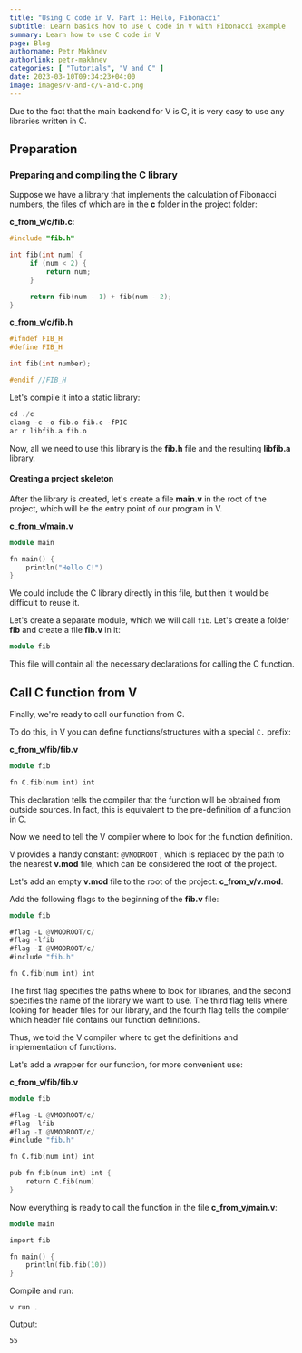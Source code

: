 ```yaml
---
title: "Using C code in V. Part 1: Hello, Fibonacci"
subtitle: Learn basics how to use C code in V with Fibonacci example
summary: Learn how to use C code in V
page: Blog
authorname: Petr Makhnev
authorlink: petr-makhnev
categories: [ "Tutorials", "V and C" ]
date: 2023-03-10T09:34:23+04:00
image: images/v-and-c/v-and-c.png
---
```


Due to the fact that the main backend for V is C, it is very easy to use any libraries written in C.

## Preparation

### Preparing and compiling the C library

Suppose we have a library that implements the calculation of Fibonacci numbers, the files of which are in the **c**
folder in the project folder:

**c_from_v/c/fib.c**:

```c
#include "fib.h"

int fib(int num) {
     if (num < 2) {
         return num;
     }

     return fib(num - 1) + fib(num - 2);
}
```

**c_from_v/c/fib.h**

```c
#ifndef FIB_H
#define FIB_H

int fib(int number);

#endif //FIB_H
```

Let's compile it into a static library:

```c
cd ./c
clang -c -o fib.o fib.c -fPIC
ar r libfib.a fib.o
```

Now, all we need to use this library is the **fib.h** file and the resulting **libfib.a** library.

#### Creating a project skeleton

After the library is created, let's create a file **main.v** in the root of the project, which will be the entry point
of our program in V.

**c_from_v/main.v**

```v
module main

fn main() {
	println("Hello C!")
}
```

We could include the C library directly in this file, but then it would be difficult to reuse it.

Let's create a separate module, which we will call `fib`. Let's create a folder **fib** and create a file **fib.v** in
it:

```v
module fib
```

This file will contain all the necessary declarations for calling the C function.

## Call C function from V

Finally, we're ready to call our function from C.

To do this, in V you can define functions/structures with a special `C.` prefix:

**c_from_v/fib/fib.v**

```v
module fib

fn C.fib(num int) int
```

This declaration tells the compiler that the function will be obtained from outside sources. 
In fact, this is equivalent to the pre-definition of a function in C.

Now we need to tell the V compiler where to look for the function definition.

V provides a handy constant: `@VMODROOT` , which is replaced by the path to the nearest **v.mod** file, which can be
considered the root of the project.

Let's add an empty **v.mod** file to the root of the project: **c_from_v/v.mod**.

Add the following flags to the beginning of the **fib.v** file:

```v
module fib

#flag -L @VMODROOT/c/
#flag -lfib
#flag -I @VMODROOT/c/
#include "fib.h"

fn C.fib(num int) int
```

The first flag specifies the paths where to look for libraries, and the second specifies the name of the library we want
to use. The third flag tells where looking for header files for our library, and the fourth flag tells the compiler which
header file contains our function definitions.

Thus, we told the V compiler where to get the definitions and implementation of functions.

Let's add a wrapper for our function, for more convenient use:

**c_from_v/fib/fib.v**

```v
module fib

#flag -L @VMODROOT/c/
#flag -lfib
#flag -I @VMODROOT/c/
#include "fib.h"

fn C.fib(num int) int

pub fn fib(num int) int {
	return C.fib(num)
}
```

Now everything is ready to call the function in the file **c_from_v/main.v**:

```v
module main

import fib

fn main() {
	println(fib.fib(10))
}
```

Compile and run:

```
v run .
```

Output:

```
55
```

